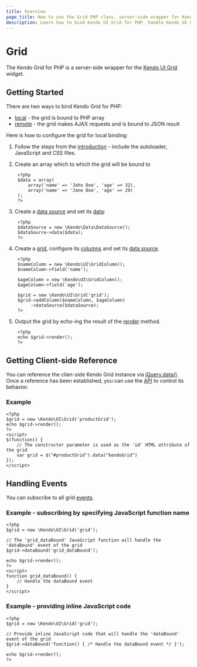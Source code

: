 ```yaml
---
title: Overview
page_title: How to use the Grid PHP class, server-side wrapper for Kendo UI Grid widget
description: Learn how to bind Kendo UI Grid for PHP, handle Kendo UI Grid Events, access an existing grid.
---
```


# Grid

The Kendo Grid for PHP is a server-side wrapper for the [Kendo UI Grid](/api/web/grid) widget.

## Getting Started

There are two ways to bind Kendo Grid for PHP:

* [local](/using-kendo-with/php/widgets/grid/local-binding) - the grid is bound to PHP array
* [remote](/using-kendo-with/php/widgets/grid/remote-binding) - the grid makes AJAX requests and is bound to JSON result

Here is how to configure the grid for local binding:

1. Follow the steps from the [introduction](/using-kendo-with/php/introduction) - include the autoloader, JavaScript and CSS files.
2. Create an array which to which the grid will be bound to

        <?php
        $data = array(
            array('name' => 'John Doe', 'age' => 32),
            array('name' => 'Jane Doe', 'age' => 29)
        );
        ?>
3. Create a [data source](/api/wrappers/php/Kendo/Data/DataSource) and set its [data](/api/wrappers/php/Kendo/Data/DataSource#data):

        <?php
        $dataSource = new \Kendo\Data\DataSource();
        $dataSource->data($data);
        ?>
4. Create a [grid](/api/wrappers/php/Kendo/UI/Grid), configure its [columns](/api/wrappers/php/Kendo/UI/Grid#addcolumn) and set its [data source](/api/wrappers/php/Kendo/UI/Grid#datasource).

        <?php
        $nameColumn = new \Kendo\UI\GridColumn();
        $nameColumn->field('name');

        $ageColumn = new \Kendo\UI\GridColumn();
        $ageColumn->field('age');

        $grid = new \Kendo\UI\Grid('grid');
        $grid->addColumn($nameColumn, $ageColumn)
             ->dataSource($dataSource);
        ?>
5. Output the grid by echo-ing the result of the [render](/api/wrappers/php/Kendo/UI/Widget#render) method.

        <?php
        echo $grid->render();
        ?>

## Getting Client-side Reference

You can reference the clien-side Kendo Grid instance via [jQuery.data()](http://api.jquery.com/jQuery.data/).
Once a reference has been established, you can use the [API](/api/web/grid#methods) to control its behavior.


### Example

    <?php
    $grid = new \Kendo\UI\Grid('productGrid');
    echo $grid->render();
    ?>
    <script>
    $(function() {
        // The constructor parameter is used as the 'id' HTML attribute of the grid
        var grid = $("#productGrid").data("kendoGrid")
    });
    </script>

## Handling Events

You can subscribe to all grid [events](/api/web/grid#events).

### Example - subscribing by specifying JavaScript function name

    <?php
    $grid = new \Kendo\UI\Grid('grid');

    // The 'grid_dataBound' JavaScript function will handle the 'dataBound' event of the grid
    $grid->dataBound('grid_dataBound');

    echo $grid->render();
    ?>
    <script>
    function grid_dataBound() {
        // Handle the dataBound event
    }
    </script>

### Example - providing inline JavaScript code

    <?php
    $grid = new \Kendo\UI\Grid('grid');

    // Provide inline JavaScript code that will handle the 'dataBound' event of the grid
    $grid->dataBound('function() { /* Handle the dataBound event */ }');

    echo $grid->render();
    ?>
